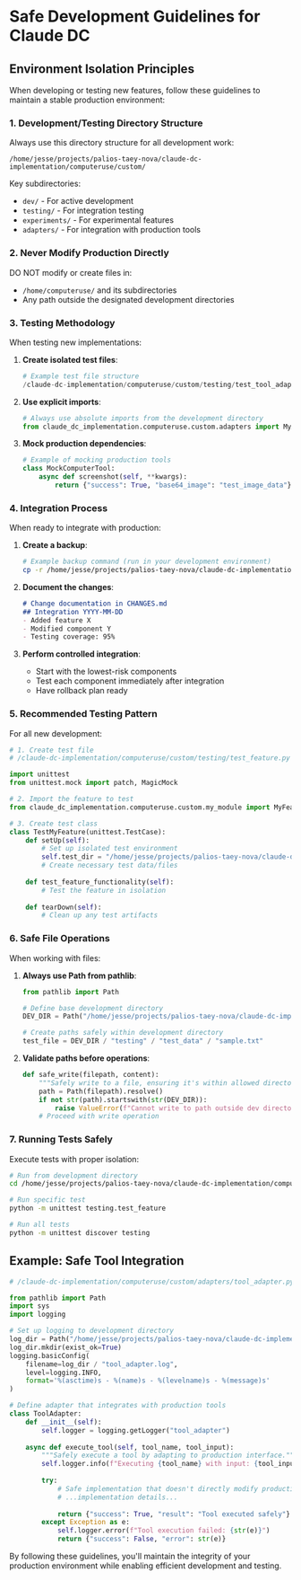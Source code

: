 # Safe Development Guidelines for Claude DC

## Environment Isolation Principles

When developing or testing new features, follow these guidelines to maintain a stable production environment:

### 1. Development/Testing Directory Structure

Always use this directory structure for all development work:
```
/home/jesse/projects/palios-taey-nova/claude-dc-implementation/computeruse/custom/
```

Key subdirectories:
- `dev/` - For active development
- `testing/` - For integration testing
- `experiments/` - For experimental features
- `adapters/` - For integration with production tools

### 2. Never Modify Production Directly

DO NOT modify or create files in:
- `/home/computeruse/` and its subdirectories
- Any path outside the designated development directories

### 3. Testing Methodology

When testing new implementations:

1. **Create isolated test files**:
   ```python
   # Example test file structure
   /claude-dc-implementation/computeruse/custom/testing/test_tool_adapters.py
   ```

2. **Use explicit imports**:
   ```python
   # Always use absolute imports from the development directory
   from claude_dc_implementation.computeruse.custom.adapters import MyAdapter
   ```

3. **Mock production dependencies**:
   ```python
   # Example of mocking production tools
   class MockComputerTool:
       async def screenshot(self, **kwargs):
           return {"success": True, "base64_image": "test_image_data"}
   ```

### 4. Integration Process

When ready to integrate with production:

1. **Create a backup**:
   ```bash
   # Example backup command (run in your development environment)
   cp -r /home/jesse/projects/palios-taey-nova/claude-dc-implementation/computeruse/custom /home/jesse/projects/palios-taey-nova/claude-dc-implementation/computeruse/custom_backup_YYYYMMDD
   ```

2. **Document the changes**:
   ```markdown
   # Change documentation in CHANGES.md
   ## Integration YYYY-MM-DD
   - Added feature X
   - Modified component Y
   - Testing coverage: 95%
   ```

3. **Perform controlled integration**:
   - Start with the lowest-risk components
   - Test each component immediately after integration
   - Have rollback plan ready

### 5. Recommended Testing Pattern

For all new development:

```python
# 1. Create test file
# /claude-dc-implementation/computeruse/custom/testing/test_feature.py

import unittest
from unittest.mock import patch, MagicMock

# 2. Import the feature to test
from claude_dc_implementation.computeruse.custom.my_module import MyFeature

# 3. Create test class
class TestMyFeature(unittest.TestCase):
    def setUp(self):
        # Set up isolated test environment
        self.test_dir = "/home/jesse/projects/palios-taey-nova/claude-dc-implementation/computeruse/custom/testing/test_data"
        # Create necessary test data/files
        
    def test_feature_functionality(self):
        # Test the feature in isolation
        
    def tearDown(self):
        # Clean up any test artifacts
```

### 6. Safe File Operations

When working with files:

1. **Always use Path from pathlib**:
   ```python
   from pathlib import Path
   
   # Define base development directory
   DEV_DIR = Path("/home/jesse/projects/palios-taey-nova/claude-dc-implementation/computeruse/custom")
   
   # Create paths safely within development directory
   test_file = DEV_DIR / "testing" / "test_data" / "sample.txt"
   ```

2. **Validate paths before operations**:
   ```python
   def safe_write(filepath, content):
       """Safely write to a file, ensuring it's within allowed directories."""
       path = Path(filepath).resolve()
       if not str(path).startswith(str(DEV_DIR)):
           raise ValueError(f"Cannot write to path outside dev directory: {path}")
       # Proceed with write operation
   ```

### 7. Running Tests Safely

Execute tests with proper isolation:

```bash
# Run from development directory
cd /home/jesse/projects/palios-taey-nova/claude-dc-implementation/computeruse/custom

# Run specific test
python -m unittest testing.test_feature

# Run all tests
python -m unittest discover testing
```

## Example: Safe Tool Integration

```python
# /claude-dc-implementation/computeruse/custom/adapters/tool_adapter.py

from pathlib import Path
import sys
import logging

# Set up logging to development directory
log_dir = Path("/home/jesse/projects/palios-taey-nova/claude-dc-implementation/computeruse/custom/logs")
log_dir.mkdir(exist_ok=True)
logging.basicConfig(
    filename=log_dir / "tool_adapter.log",
    level=logging.INFO,
    format='%(asctime)s - %(name)s - %(levelname)s - %(message)s'
)

# Define adapter that integrates with production tools
class ToolAdapter:
    def __init__(self):
        self.logger = logging.getLogger("tool_adapter")
        
    async def execute_tool(self, tool_name, tool_input):
        """Safely execute a tool by adapting to production interface."""
        self.logger.info(f"Executing {tool_name} with input: {tool_input}")
        
        try:
            # Safe implementation that doesn't directly modify production
            # ...implementation details...
            
            return {"success": True, "result": "Tool executed safely"}
        except Exception as e:
            self.logger.error(f"Tool execution failed: {str(e)}")
            return {"success": False, "error": str(e)}
```

By following these guidelines, you'll maintain the integrity of your production environment while enabling efficient development and testing.